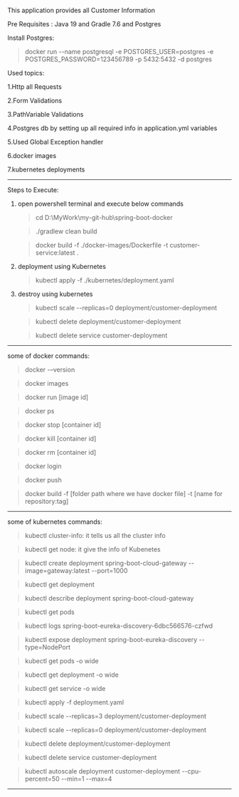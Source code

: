 This application provides all Customer Information

Pre Requisites : Java 19 and Gradle 7.6 and Postgres

Install Postgres:
> docker run --name postgresql -e POSTGRES_USER=postgres -e POSTGRES_PASSWORD=123456789 -p 5432:5432 -d postgres

Used topics:

1.Http all Requests

2.Form Validations

3.PathVariable Validations

4.Postgres db by setting up all required info in application.yml variables

5.Used Global Exception handler

6.docker images

7.kubernetes deployments

------------------------------------------------------------------------------------------------------------------------------------------
Steps to Execute:
1. open powershell terminal and execute below commands

   > cd D:\MyWork\my-git-hub\spring-boot-docker

   > ./gradlew clean build

   > docker build -f ./docker-images/Dockerfile -t customer-service:latest .

2. deployment using Kubernetes

   > kubectl apply -f ./kubernetes/deployment.yaml

3. destroy using kubernetes

   > kubectl scale --replicas=0 deployment/customer-deployment

   > kubectl delete deployment/customer-deployment

   > kubectl delete service customer-deployment

------------------------------------------------------------------------------------------------------------------------------------------
some of docker commands:
> docker -–version

> docker images

> docker run [image id]

> docker ps

> docker stop [container id]

> docker kill [container id]

> docker rm [container id]

> docker login

> docker push

> docker build -f [folder path where we have docker file] -t [name for repository:tag]

------------------------------------------------------------------------------------------------------------------------------------------
some of kubernetes commands:
> kubectl cluster-info: it tells us all the cluster info

> kubectl get node: it give the info of Kubenetes

> kubectl create deployment spring-boot-cloud-gateway --image=gateway:latest --port=1000

> kubectl get deployment

> kubectl describe deployment spring-boot-cloud-gateway

> kubectl get pods

> kubectl logs spring-boot-eureka-discovery-6dbc566576-czfwd

> kubectl expose deployment spring-boot-eureka-discovery --type=NodePort

> kubectl get pods -o wide

> kubectl get deployment -o wide

> kubectl get service -o wide

> kubectl apply -f deployment.yaml

> kubectl scale --replicas=3 deployment/customer-deployment

> kubectl scale --replicas=0 deployment/customer-deployment

> kubectl delete deployment/customer-deployment

> kubectl delete service customer-deployment

> kubectl autoscale deployment customer-deployment --cpu-percent=50 --min=1 --max=4
------------------------------------------------------------------------------------------------------------------------------------------